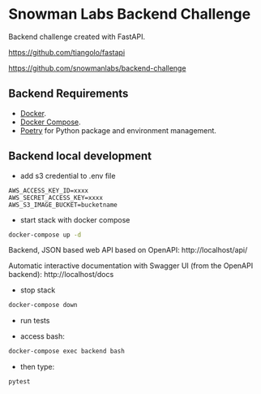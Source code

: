 # Snowman Labs Backend Challenge


Backend challenge created with FastAPI.



https://github.com/tiangolo/fastapi

https://github.com/snowmanlabs/backend-challenge


## Backend Requirements

* [Docker](https://www.docker.com/).
* [Docker Compose](https://docs.docker.com/compose/install/).
* [Poetry](https://python-poetry.org/) for Python package and environment management.


## Backend local development


- add s3 credential to .env file

```
AWS_ACCESS_KEY_ID=xxxx
AWS_SECRET_ACCESS_KEY=xxxx
AWS_S3_IMAGE_BUCKET=bucketname
```

- start stack with docker compose

```bash
docker-compose up -d
```

Backend, JSON based web API based on OpenAPI: http://localhost/api/

Automatic interactive documentation with Swagger UI (from the OpenAPI backend): http://localhost/docs


- stop stack

```bash
docker-compose down
```

- run tests

 - access bash:
 
```bash
docker-compose exec backend bash
```

 - then type:
 
```bash
pytest
```
